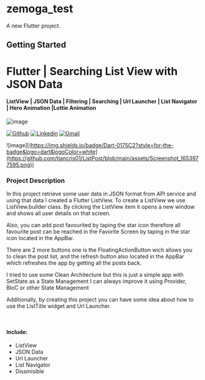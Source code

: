 # zemoga_test

A new Flutter project.

## Getting Started

# Flutter | Searching List View with JSON Data 
#### ListView | JSON Data | Filtering | Searching | Url Launcher | List Navigator | Hero Animation |Lottie Animation
![image](https://img.shields.io/badge/Dart-0175C2?style=for-the-badge&logo=dart&logoColor=white)


[![Github](https://img.shields.io/badge/-Github-000?style=flat&logo=Github&logoColor=white)](https://github.com/tiancris01/ListPost/)
[![Linkedin](https://img.shields.io/badge/-LinkedIn-blue?style=flat&logo=Linkedin&logoColor=white)](https://www.linkedin.com/in/daniel-osorio-flutter/)
[![Gmail](https://img.shields.io/badge/-Gmail-c14438?style=flat&logo=Gmail&logoColor=white)](mailto:tiancris01@gmail.com)


![image][(https://img.shields.io/badge/Dart-0175C2?style=for-the-badge&logo=dart&logoColor=white](https://github.com/tiancris01/ListPost/blob/main/assets/Screenshot_1653977595.png))



### Project Description
<p>In this project retrieve some user data in JSON format from API service and using that data I created a Flutter ListView. To create a ListView we use ListView.builder class. By clicking the ListView item it opens a new window and shows all user details on that screen.

Also, you can add post favourited by taping the star icon therefore all favourite post can be reached in the Favorite Screen by taping in the star icon located in the AppBar.

There are 2 more buttons one is the FloatingActionButton wich allows you to clean the post list, and the refresh button also located in the AppBar which refreshes the app by getting all the posts back.

I tried to use some Clean Architecture but this is just a simple app with SetState as a State Management I can always improve it using Provider, BloC or other State Management

Additionally, by creating this project you can have some idea about how to use the ListTitle widget and Url Launcher.</p>

<br>


#### Include:
- ListView
- JSON Data
- Url Launcher
- List Navigator
- Dissmisible
